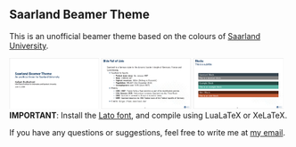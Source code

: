 Saarland Beamer Theme
---------------------
This is an unofficial beamer theme based on the colours of [Saarland University][sic-link].

<div style="float:left">
  <img src="images/sshot1.png" width="32%">
  <img src="images/sshot2.png" width="32%">
  <img src="images/sshot3.png" width="32%">
</div>

**IMPORTANT**: Install the [Lato font][lato-font-link], and compile using LuaLaTeX or XeLaTeX. 

If you have any questions or suggestions, feel free to write me at [my email](mailto:kailash.buki@gmail.com).

[sic-link]: https://saarland-informatics-campus.de/
[lato-font-link]: https://fonts.google.com/specimen/Lato
